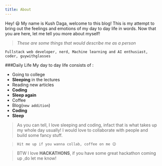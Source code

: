 ```yaml
---
title: About
---
```

Hey! 😃 My name is Kush Daga, welcome to this blog! 
This is my attempt to bring out the feelings and emotions of my day to day life in words. Now that you are here, let me tell you more about myself!
>*These are some things that would describe me as a person*

`Fullstack web developer, nerd, Machine learning and AI enthusiast, coder, guywithglasses`

###Daily Life
My day to day life consists of : 
* Going to college
* **Sleeping** in the lectures
* Reading new articles
* **Coding**
* **Sleep again**
* Coffee
* Blog(`new addition`)
* **Coding**
* **Sleep**

> As you can tell, I love sleeping and coding, infact that is what takes up my whole day usually!  I would love to collaborate with people and build some fancy stuff. 

> `Hit me up if you wanna collab, coffee on me 😉`

> BTW I love **HACKATHONS**, if you have some great hackathon coming up ,do let me know!